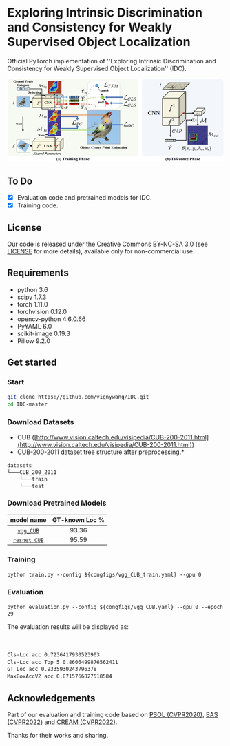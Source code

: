 # Exploring Intrinsic Discrimination and Consistency for Weakly Supervised Object Localization 

Official PyTorch implementation of ''Exploring Intrinsic Discrimination and Consistency for Weakly Supervised Object Localization'' (IDC). 

![Framework](imgs/framework.jpg) 

## To Do

- [x] Evaluation code and pretrained models for IDC.
- [x] Training code. 

## License
Our code is released under the Creative Commons BY-NC-SA 3.0 (see [LICENSE](LICENSE) for more details), available only for non-commercial use.

## Requirements  
  - python 3.6 
  - scipy 1.7.3
  - torch 1.11.0
  - torchvision 0.12.0
  - opencv-python 4.6.0.66
  - PyYAML 6.0
  - scikit-image 0.19.3
  - Pillow 9.2.0

## Get started

### Start

```bash  
git clone https://github.com/vignywang/IDC.git
cd IDC-master
```

### Download Datasets

* CUB ([http://www.vision.caltech.edu/visipedia/CUB-200-2011.html](http://www.vision.caltech.edu/visipedia/CUB-200-2011.html))
* CUB-200-2011 dataset tree structure after preprocessing.*
```
datasets
└───CUB_200_2011
    └───train
    └───test
```
### Download Pretrained Models

|    model name    | GT-known Loc %| 
|:------------------:|:-----------------------:|
| [`vgg_CUB`]( https://drive.google.com/file/d/1rEi1GJ60PqrlY_xNQPc8jyAQ6dq02pc9/view?usp=sharing)   | 93.36                   
|[`resnet_CUB`]( https://drive.google.com/file/d/1TPcqkxY3PUkdYd1iENXe7232NxLBI189/view?usp=sharing)   | 95.59                   

### Training <a name="63"></a> 

```
python train.py --config ${congfigs/vgg_CUB_train.yaml} --gpu 0 
```

### Evaluation 

```
python evaluation.py --config ${congfigs/vgg_CUB.yaml} --gpu 0 --epoch 29
```
The evaluation results will be displayed as:
```bash


Cls-Loc acc 0.7236417930523903
Cls-Loc acc Top 5 0.8606499876562411
GT Loc acc 0.9335930243796378
MaxBoxAccV2 acc 0.8715766827518584
```

## Acknowledgements

Part of our evaluation and training code based on [PSOL (CVPR2020)](https://github.com/tzzcl/PSOL), [BAS (CVPR2022)](https://github.com/wpy1999/BAS) and [CREAM (CVPR2022)](https://github.com/Jazzcharles/CREAM).

Thanks for their works and sharing.
